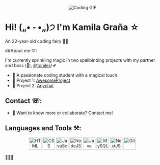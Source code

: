 <p align="center">
  <img src="https://i.pinimg.com/originals/d1/48/8c/d1488c62d2e566a8a5a581776e8a347a.gif" alt="Coding GIF">
</p>

# Hi! („• ֊ •„)੭  I'm Kamila Graña ☆

An 22-year-old coding fairy 🧚‍♀️

##About me ♡:

I'm currently sprinkling magic in two spellbinding projects with my partner and boss (🥶), [@toniles](https://github.com/toniles)! 💕

- 🌟 A passionate coding student with a magical touch.
- 🔭 Project 1: [AwesomeProject](https://github.com/DreanGit/AwesomeProject.git)
- 🌱 Project 2: [Anychat](https://github.com/toniles/anychat.git)

## Contact ☏:
- 💌 Want to know more or collaborate? Contact me!

## Languages and Tools ⚒:
<p align="center">
  <img src="https://upload.wikimedia.org/wikipedia/commons/thumb/3/38/HTML5_Badge.svg/2048px-HTML5_Badge.svg.png" alt="HTML" width="40" height="40"/>
  <img src="https://upload.wikimedia.org/wikipedia/commons/thumb/6/62/CSS3_logo.svg/768px-CSS3_logo.svg.png" alt="CSS" width="40" height="40"/>
  <img src="https://static.vecteezy.com/system/resources/previews/027/127/463/original/javascript-logo-javascript-icon-transparent-free-png.png" alt="JavaScript" width="40" height="40"/>
  <img src="https://cdn-icons-png.flaticon.com/512/5968/5968322.png" alt="NodeJS" width="40" height="40"/>
  <img src="https://brandslogos.com/wp-content/uploads/images/large/java-logo-1.png" alt="Java" width="40" height="40"/>
  <img src="https://cdn.freebiesupply.com/logos/large/2x/mysql-5-logo-png-transparent.png" alt="MySQL" width="40" height="40"/>
  <img src="https://static-00.iconduck.com/assets.00/nextjs-icon-512x512-y563b8iq.png" alt="NextJS" width="40" height="40"/>
  <img src="  https://git-scm.com/images/logos/downloads/Git-Icon-1788C.png" alt="Git" width="40" height="40"/>
</p>

🌟🌟🌟
